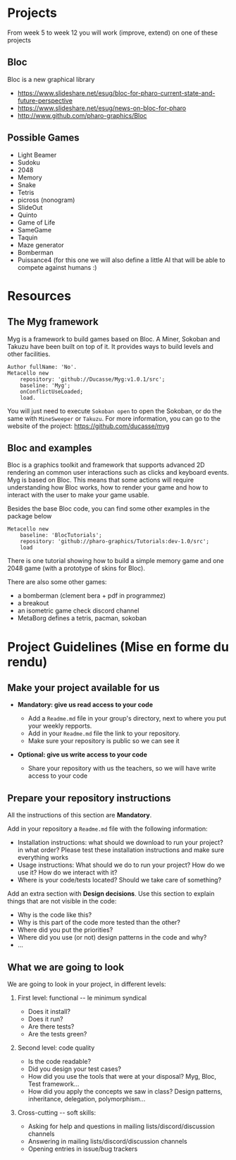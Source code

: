 # Projects

From week 5 to week 12 you will work (improve, extend) on one of these projects

## Bloc 
Bloc is a new graphical library
- https://www.slideshare.net/esug/bloc-for-pharo-current-state-and-future-perspective
- https://www.slideshare.net/esug/news-on-bloc-for-pharo
- http://www.github.com/pharo-graphics/Bloc

## Possible Games

- Light Beamer
- Sudoku
- 2048
- Memory
- Snake 
- Tetris 
- picross (nonogram)
- SlideOut
- Quinto
- Game of Life
- SameGame
- Taquin
- Maze generator
- Bomberman
- Puissance4 (for this one we will also define a little AI that will be able to compete against humans :)

# Resources

## The Myg framework

Myg is a framework to build games based on Bloc.
A Miner, Sokoban and Takuzu have been built on top of it.
It provides ways to build levels and other facilities.

```
Author fullName: 'No'.
Metacello new
	repository: 'github://Ducasse/Myg:v1.0.1/src';
	baseline: 'Myg';
	onConflictUseLoaded;
	load.
```

You will just need to execute `Sokoban open` to open the Sokoban, or do the same with `MineSweeper` or `Takuzu`.
For more information, you can go to the website of the project: https://github.com/ducasse/myg

## Bloc and examples

Bloc is a graphics toolkit and framework that supports advanced 2D rendering an common user interactions such as clicks and keyboard events.
Myg is based on Bloc. This means that some actions will require understanding how Bloc works, how to render your game and how to interact with the user to make your game usable.

Besides the base Bloc code, you can find some other examples in the package below

```
Metacello new
    baseline: 'BlocTutorials';
    repository: 'github://pharo-graphics/Tutorials:dev-1.0/src';
    load
```

There is one tutorial showing how to build a simple memory game and one 2048 game (with a prototype of skins for Bloc).

There are also some other games:
- a bomberman (clement bera + pdf in programmez)
- a breakout 
- an isometric game check discord channel 
- MetaBorg defines a tetris, pacman, sokoban

# Project Guidelines (Mise en forme du rendu)

## Make your project available for us

- **Mandatory: give us read access to your code**
   - Add a `Readme.md` file in your group's directory, next to where you put your weekly repports.
   - Add in your `Readme.md` file the link to your repository.
   - Make sure your repository is public so we can see it
 
- **Optional: give us write access to your code**
   - Share your repository with us the teachers, so we will have write access to your code
 
## Prepare your repository instructions

All the instructions of this section are **Mandatory**.

Add in your repository a `Readme.md` file with the following information:
- Installation instructions: what should we download to run your project? in what order? Please test these installation instructions and make sure everything works
- Usage instructions: What should we do to run your project? How do we use it? How do we interact with it?
- Where is your code/tests located? Should we take care of something?

Add an extra section with **Design decisions**. Use this section to explain things that are not visible in the code:
- Why is the code like this?
- Why is this part of the code more tested than the other?
- Where did you put the priorities?
- Where did you use (or not) design patterns in the code and why?
- ...

## What we are going to look

We are going to look in your project, in different levels:

1. First level: functional -- le minimum syndical
    - Does it install?
    - Does it run?
    - Are there tests?
    - Are the tests green?

2. Second level: code quality
    - Is the code readable?
    - Did you design your test cases?
    - How did you use the tools that were at your disposal? Myg, Bloc, Test framework...
    - How did you apply the concepts we saw in class? Design patterns, inheritance, delegation, polymorphism...

3. Cross-cutting -- soft skills:
    - Asking for help and questions in mailing lists/discord/discussion channels
    - Answering in mailing lists/discord/discussion channels
    - Opening entries in issue/bug trackers
